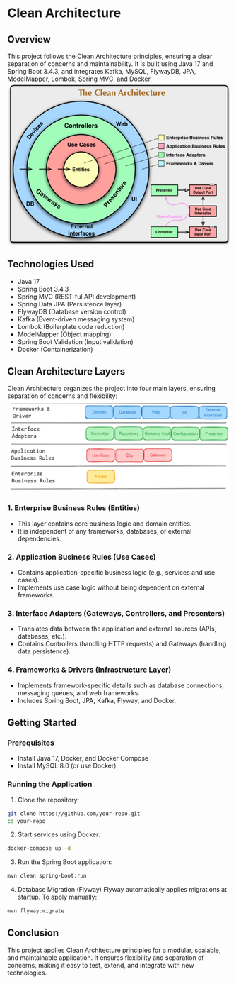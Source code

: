 # Clean Architecture

## Overview
This project follows the Clean Architecture principles, ensuring a clear separation of concerns and maintainability. It is built using Java 17 and Spring Boot 3.4.3, and integrates Kafka, MySQL, FlywayDB, JPA, ModelMapper, Lombok, Spring MVC, and Docker.
![img.png](assets/images/ca-flow.png)

## Technologies Used
- Java 17
- Spring Boot 3.4.3
- Spring MVC (REST-ful API development)
- Spring Data JPA (Persistence layer)
- FlywayDB (Database version control)
- Kafka (Event-driven messaging system)
- Lombok (Boilerplate code reduction)
- ModelMapper (Object mapping)
- Spring Boot Validation (Input validation)
- Docker (Containerization)

## Clean Architecture Layers
Clean Architecture organizes the project into four main layers, ensuring separation of concerns and flexibility:
![img.png](assets/images/ca-layer.png)
### 1. Enterprise Business Rules (Entities)
- This layer contains core business logic and domain entities.
- It is independent of any frameworks, databases, or external dependencies.

### 2. Application Business Rules (Use Cases)
- Contains application-specific business logic (e.g., services and use cases).
- Implements use case logic without being dependent on external frameworks.

### 3. Interface Adapters (Gateways, Controllers, and Presenters)
- Translates data between the application and external sources (APIs, databases, etc.).
- Contains Controllers (handling HTTP requests) and Gateways (handling data persistence).

### 4. Frameworks & Drivers (Infrastructure Layer)
- Implements framework-specific details such as database connections, messaging queues, and web frameworks.
- Includes Spring Boot, JPA, Kafka, Flyway, and Docker.

## Getting Started
### Prerequisites
- Install Java 17, Docker, and Docker Compose
- Install MySQL 8.0 (or use Docker)

### Running the Application
1. Clone the repository:
```bash
git clone https://github.com/your-repo.git
cd your-repo
```

2. Start services using Docker:
```bash
docker-compose up -d
```

3. Run the Spring Boot application:
```bash
mvn clean spring-boot:run
```

4. Database Migration (Flyway)
Flyway automatically applies migrations at startup. To apply manually:
```bash
mvn flyway:migrate 
```

## Conclusion
This project applies Clean Architecture principles for a modular, scalable, and maintainable application. It ensures flexibility and separation of concerns, making it easy to test, extend, and integrate with new technologies.

